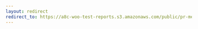 ```yaml
---
layout: redirect
redirect_to: https://a8c-woo-test-reports.s3.amazonaws.com/public/pr-merge/39548/e2e/index.html
---
```

